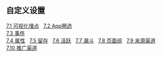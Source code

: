 ## 自定义设置
[7.1 可视化埋点](http://www.shujike.com/document/自定义设置/可视化埋点.html)  
[7.2 App圈选](http://www.shujike.com/document/自定义设置/App圈选.html)  
[7.3 事件](http://www.shujike.com/document/自定义设置/自定义事件.html)  
[7.4 属性](http://www.shujike.com/document/自定义设置/自定义属性.html)  
[7.5 留存](http://www.shujike.com/document/自定义设置/自定义留存.html)  
[7.6 活跃](http://www.shujike.com/document/自定义设置/自定义活跃.html)  
[7.7 漏斗](http://www.shujike.com/document/自定义设置/自定义漏斗.html)  
[7.8 页面组](http://www.shujike.com/document/自定义设置/页面组.html)  
[7.9 来源渠道](http://www.shujike.com/document/自定义设置/来源渠道.html)  
[7.10 推广渠道](http://www.shujike.com/document/自定义设置/推广管理.html)  
